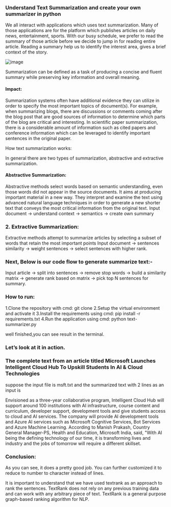 ### Understand Text Summarization and create your own summarizer in python

We all interact with applications which uses text summarization. Many of those applications are for the platform which publishes articles on daily news, entertainment, sports. With our busy schedule, we prefer to read the summary of those article before we decide to jump in for reading entire article. Reading a summary help us to identify the interest area, gives a brief context of the story.

![image](https://user-images.githubusercontent.com/76062756/148164444-12d45962-df40-47ab-8d88-db50c06eb571.png)

Summarization can be defined as a task of producing a concise and fluent summary while preserving key information and overall meaning.

#### Impact:

Summarization systems often have additional evidence they can utilize in order to specify the most important topics of document(s). For example, when summarizing blogs, there are discussions or comments coming after the blog post that are good sources of information to determine which parts of the blog are critical and interesting.
In scientific paper summarization, there is a considerable amount of information such as cited papers and conference information which can be leveraged to identify important sentences in the original paper.

How text summarization works:

In general there are two types of summarization, abstractive and extractive summarization.
#### Abstractive Summarization:
Abstractive methods select words based on semantic understanding, even those words did not appear in the source documents. It aims at producing important material in a new way. They interpret and examine the text using advanced natural language techniques in order to generate a new shorter text that conveys the most critical information from the original text.
Input document → understand context → semantics → create own summary

### 2. Extractive Summarization: 
Extractive methods attempt to summarize articles by selecting a subset of words that retain the most important points
Input document → sentences similarity → weight sentences → select sentences with higher rank.

### Next, Below is our code flow to generate summarize text:-

Input article → split into sentences → remove stop words → build a similarity matrix → generate rank based on matrix → pick top N sentences for summary.

### How to run:
1.Clone the repository with cmd: git clone 
2.Setup the virtual environment and activate it
3.Install the requirements using cmd: pip install -r requirements.txt
4.Run the application using cmd: python text-summarizer.py

well finished,you can see result in the terminal.

### Let’s look at it in action.
### The complete text from an article titled Microsoft Launches Intelligent Cloud Hub To Upskill Students In AI & Cloud Technologies
suppose the input file is msft.txt 
and the summarized text with 2 lines as an input is

Envisioned as a three-year collaborative program, Intelligent Cloud Hub will support around 100 institutions with AI infrastructure, course content and curriculum, developer support, development tools and give students access to cloud and AI services. The company will provide AI development tools and Azure AI services such as Microsoft Cognitive Services, Bot Services and Azure Machine Learning. According to Manish Prakash, Country General Manager-PS, Health and Education, Microsoft India, said, "With AI being the defining technology of our time, it is transforming lives and industry and the jobs of tomorrow will require a different skillset.

### Conclusion:
As you can see, it does a pretty good job. You can further customized it to reduce to number to character instead of lines.

It is important to understand that we have used textrank as an approach to rank the sentences. TextRank does not rely on any previous training data and can work with any arbitrary piece of text. TextRank is a general purpose graph-based ranking algorithm for NLP.
